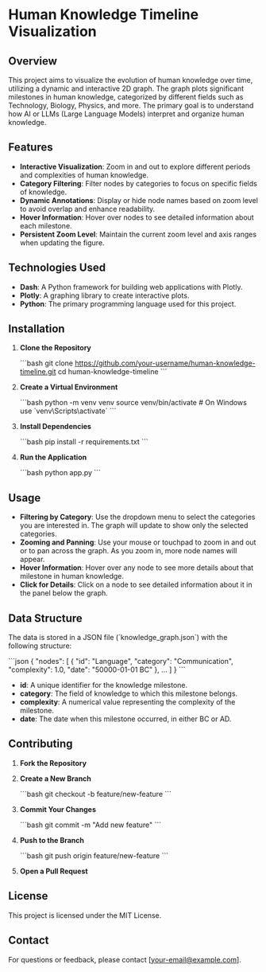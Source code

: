 
# Human Knowledge Timeline Visualization

## Overview

This project aims to visualize the evolution of human knowledge over time, utilizing a dynamic and interactive 2D graph. The graph plots significant milestones in human knowledge, categorized by different fields such as Technology, Biology, Physics, and more. The primary goal is to understand how AI or LLMs (Large Language Models) interpret and organize human knowledge.

## Features

- **Interactive Visualization**: Zoom in and out to explore different periods and complexities of human knowledge.
- **Category Filtering**: Filter nodes by categories to focus on specific fields of knowledge.
- **Dynamic Annotations**: Display or hide node names based on zoom level to avoid overlap and enhance readability.
- **Hover Information**: Hover over nodes to see detailed information about each milestone.
- **Persistent Zoom Level**: Maintain the current zoom level and axis ranges when updating the figure.

## Technologies Used

- **Dash**: A Python framework for building web applications with Plotly.
- **Plotly**: A graphing library to create interactive plots.
- **Python**: The primary programming language used for this project.

## Installation

1. **Clone the Repository**

   \`\`\`bash
   git clone https://github.com/your-username/human-knowledge-timeline.git
   cd human-knowledge-timeline
   \`\`\`

2. **Create a Virtual Environment**

   \`\`\`bash
   python -m venv venv
   source venv/bin/activate   # On Windows use \`venv\Scripts\activate\`
   \`\`\`

3. **Install Dependencies**

   \`\`\`bash
   pip install -r requirements.txt
   \`\`\`

4. **Run the Application**

   \`\`\`bash
   python app.py
   \`\`\`

## Usage

- **Filtering by Category**: Use the dropdown menu to select the categories you are interested in. The graph will update to show only the selected categories.
- **Zooming and Panning**: Use your mouse or touchpad to zoom in and out or to pan across the graph. As you zoom in, more node names will appear.
- **Hover Information**: Hover over any node to see more details about that milestone in human knowledge.
- **Click for Details**: Click on a node to see detailed information about it in the panel below the graph.

## Data Structure

The data is stored in a JSON file (\`knowledge_graph.json\`) with the following structure:

\`\`\`json
{
  "nodes": [
    {
      "id": "Language",
      "category": "Communication",
      "complexity": 1.0,
      "date": "50000-01-01 BC"
    },
    ...
  ]
}
\`\`\`

- **id**: A unique identifier for the knowledge milestone.
- **category**: The field of knowledge to which this milestone belongs.
- **complexity**: A numerical value representing the complexity of the milestone.
- **date**: The date when this milestone occurred, in either BC or AD.

## Contributing

1. **Fork the Repository**
2. **Create a New Branch**

   \`\`\`bash
   git checkout -b feature/new-feature
   \`\`\`

3. **Commit Your Changes**

   \`\`\`bash
   git commit -m "Add new feature"
   \`\`\`

4. **Push to the Branch**

   \`\`\`bash
   git push origin feature/new-feature
   \`\`\`

5. **Open a Pull Request**

## License

This project is licensed under the MIT License.

## Contact

For questions or feedback, please contact [your-email@example.com].
